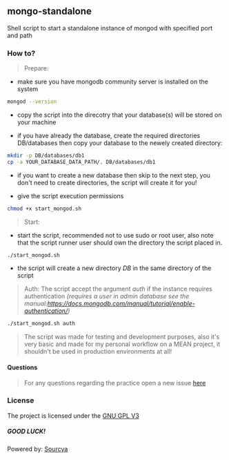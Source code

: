 ## mongo-standalone
Shell script to start a standalone instance of mongod with specified port and path

### How to?
> Prepare: 
- make sure you have mongodb community server is installed on the system
```sh
mongod --version
```

- copy the script into the direcotry that your database(s) will be stored on your machine

- if you have already the database, create the required directories DB/databases then copy your database to the newely created directory:
```sh
mkdir -p DB/databases/db1
cp -a YOUR_DATABASE_DATA_PATH/. DB/databases/db1
```

- if you want to create a new database then skip to the next step, you don't need to create directories, the script will create it for you!

- give the script execution permissions
```sh
chmod +x start_mongod.sh
```

> Start: 

- start the script, recommended not to use sudo or root user, also note that the script runner user should own the directory the script placed in.
```sh
./start_mongod.sh
```
- the script will create a new directory *DB* in the same directory of the script

> Auth: The script accept the argument *auth* if the instance requires authentication *(requires a user in admin database see the manual:https://docs.mongodb.com/manual/tutorial/enable-authentication/)*
```sh
./start_mongod.sh auth
```
> The script was made for testing and development purposes, also it's very basic and made for my personal workflow on a MEAN project, it shouldn't be used in production environments at all!

#### Questions
> For any questions regarding the practice open a new issue [here](https://github.com/mutasimissa/mongo-standalone/issues)
### License
The project is licensed under the [GNU GPL V3](https://www.gnu.org/licenses/gpl-3.0.en.html)
##### GOOD LUCK!

Powered by: [Sourcya](https://sourcya.com)
